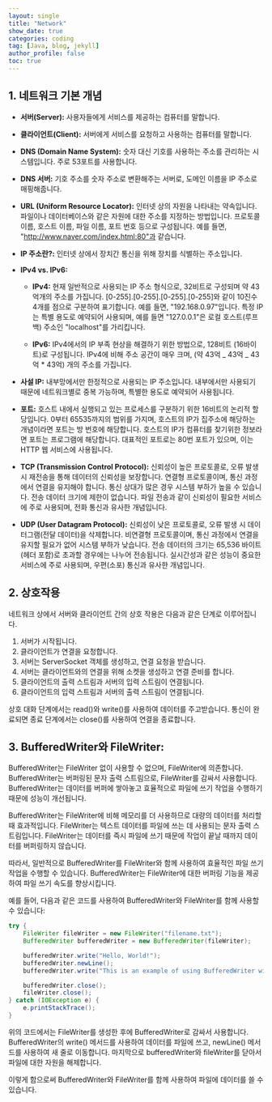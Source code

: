 ```yaml
---
layout: single
title: "Network"
show_date: true
categories: coding
tag: [Java, blog, jekyll]
author_profile: false
toc: true
---
```


## 1. **네트워크 기본 개념**

- **서버(Server):** 사용자들에게 서비스를 제공하는 컴퓨터를 말합니다.

- **클라이언트(Client):** 서버에게 서비스를 요청하고 사용하는 컴퓨터를 말합니다.

- **DNS (Domain Name System):** 숫자 대신 기호를 사용하는 주소를 관리하는 시스템입니다. 주로 53포트를 사용합니다.

- **DNS 서버:** 기호 주소를 숫자 주소로 변환해주는 서버로, 도메인 이름을 IP 주소로 매핑해줍니다.

- **URL (Uniform Resource Locator):** 인터넷 상의 자원을 나타내는 약속입니다. 파일이나 데이터베이스와 같은 자원에 대한 주소를 지정하는 방법입니다. 프로토콜 이름, 호스트 이름, 파일 이름, 포트 번호 등으로 구성됩니다. 예를 들면, "http://www.naver.com/index.html:80"과 같습니다.

- **IP 주소란?:** 인터넷 상에서 장치간 통신을 위해 장치를 식별하는 주소입니다.

- **IPv4 vs. IPv6:**

  - **IPv4:** 현재 일반적으로 사용되는 IP 주소 형식으로, 32비트로 구성되며 약 43억개의 주소를 가집니다. [0-255].[0-255].[0-255].[0-255]와 같이 10진수 4개를 점으로 구분하여 표기합니다. 예를 들면, "192.168.0.97"입니다. 특정 IP는 특별 용도로 예약되어 사용되며, 예를 들면 "127.0.0.1"은 로컬 호스트(루프백) 주소인 "localhost"를 가리킵니다.

  - **IPv6:** IPv4에서의 IP 부족 현상을 해결하기 위한 방법으로, 128비트 (16바이트)로 구성됩니다. IPv4에 비해 주소 공간이 매우 크며, (약 43억 _ 43억 _ 43억 \* 43억) 개의 주소를 가집니다.

- **사설 IP:** 내부망에서만 한정적으로 사용되는 IP 주소입니다. 내부에서만 사용되기 때문에 네트워크별로 중복 가능하며, 특별한 용도로 예약되어 사용됩니다.

- **포트:** 호스트 내에서 실행되고 있는 프로세스를 구분하기 위한 16비트의 논리적 할당입니다. 0부터 65535까지의 범위를 가지며, 호스트의 IP가 집주소에 해당하는 개념이라면 포트는 방 번호에 해당합니다. 호스트의 IP가 컴퓨터를 찾기위한 정보라면 포트는 프로그램에 해당합니다. 대표적인 포트로는 80번 포트가 있으며, 이는 HTTP 웹 서비스에 사용됩니다.

- **TCP (Transmission Control Protocol):** 신뢰성이 높은 프로토콜로, 오류 발생 시 재전송을 통해 데이터의 신뢰성을 보장합니다. 연결형 프로토콜이며, 통신 과정에서 연결을 유지해야 합니다. 통신 상대가 많은 경우 시스템 부하가 높을 수 있습니다. 전송 데이터 크기에 제한이 없습니다. 파일 전송과 같이 신뢰성이 필요한 서비스에 주로 사용되며, 전화 통신과 유사한 개념입니다.

- **UDP (User Datagram Protocol):** 신뢰성이 낮은 프로토콜로, 오류 발생 시 데이터그램(전달 데이터)을 삭제합니다. 비연결형 프로토콜이며, 통신 과정에서 연결을 유지할 필요가 없어 시스템 부하가 낮습니다. 전송 데이터의 크기는 65,536 바이트(헤더 포함)로 초과할 경우에는 나누어 전송됩니다. 실시간성과 같은 성능이 중요한 서비스에 주로 사용되며, 우편(소포) 통신과 유사한 개념입니다.

## 2. 상호작용

네트워크 상에서 서버와 클라이언트 간의 상호 작용은 다음과 같은 단계로 이루어집니다.

1. 서버가 시작됩니다.
2. 클라이언트가 연결을 요청합니다.
3. 서버는 ServerSocket 객체를 생성하고, 연결 요청을 받습니다.
4. 서버는 클라이언트와의 연결을 위해 소켓을 생성하고 연결 준비를 합니다.
5. 클라이언트의 출력 스트림과 서버의 입력 스트림이 연결됩니다.
6. 클라이언트의 입력 스트림과 서버의 출력 스트림이 연결됩니다.

상호 대화 단계에서는 read()와 write()를 사용하여 데이터를 주고받습니다. 통신이 완료되면 종료 단계에서는 close()를 사용하여 연결을 종료합니다.

## 3. **BufferedWriter와 FileWriter:**

BufferedWriter는 FileWriter 없이 사용할 수 없으며, FileWriter에 의존합니다. BufferedWriter는 버퍼링된 문자 출력 스트림으로, FileWriter를 감싸서 사용합니다. BufferedWriter는 데이터를 버퍼에 쌓아놓고 효율적으로 파일에 쓰기 작업을 수행하기 때문에 성능이 개선됩니다.

BufferedWriter는 FileWriter에 비해 메모리를 더 사용하므로 대량의 데이터를 처리할 때 효과적입니다. FileWriter는 텍스트 데이터를 파일에 쓰는 데 사용되는 문자 출력 스트림입니다. FileWriter는 데이터를 즉시 파일에 쓰기 때문에 작업이 끝날 때까지 데이터를 버퍼링하지 않습니다.

따라서, 일반적으로 BufferedWriter를 FileWriter와 함께 사용하여 효율적인 파일 쓰기 작업을 수행할 수 있습니다. BufferedWriter는 FileWriter에 대한 버퍼링 기능을 제공하여 파일 쓰기 속도를 향상시킵니다.

예를 들어, 다음과 같은 코드를 사용하여 BufferedWriter와 FileWriter를 함께 사용할 수 있습니다:

```java
try {
    FileWriter fileWriter = new FileWriter("filename.txt");
    BufferedWriter bufferedWriter = new BufferedWriter(fileWriter);

    bufferedWriter.write("Hello, World!");
    bufferedWriter.newLine();
    bufferedWriter.write("This is an example of using BufferedWriter with FileWriter.");

    bufferedWriter.close();
    fileWriter.close();
} catch (IOException e) {
    e.printStackTrace();
}
```

위의 코드에서는 FileWriter를 생성한 후에 BufferedWriter로 감싸서 사용합니다. BufferedWriter의 write() 메서드를 사용하여 데이터를 파일에 쓰고, newLine() 메서드를 사용하여 새 줄로 이동합니다. 마지막으로 bufferedWriter와 fileWriter를 닫아서 파일에 대한 자원을 해제합니다.

이렇게 함으로써 BufferedWriter와 FileWriter를 함께 사용하여 파일에 데이터를 쓸 수 있습니다.

<!-- {: .notice--danger}

<div class="notice--success">
멀티스레드는 여러 개의 스레드를 동시에 실행하여 병렬 처리와 성능 향상을 이룰 수 있습니다. 작업을 분할하고 각각의 스레드가 독립적으로 작업을 처리하므로 전체 작업 시간을 단축시킬 수 있습니다. 각 스레드는 독립적으로 실행되기 때문에 하나의 스레드에서 오류가 발생해도 다른 스레드는 영향을 받지 않아 안정적인 실행 환경을 제공할 수 있습니다. 또한, 멀티스레드는 다양한 작업을 동시에 처리할 수 있는 유연성을 제공하므로 다양한 비동기적 작업에 적합합니다. 하지만 멀티스레드는 스레드 간의 동기화와 관리, 경합 조건 및 교착상태 등의 문제에 대한 고려와 조치가 필요합니다. 따라서 코드의 복잡성이 증가하고 디버깅이 어려울 수 있으며, 스레드 간의 동기화 오버헤드와 경합 조건에 의한 성능 저하 가능성도 있습니다. 적절한 설계와 관리를 통해 멀티스레드의 장점을 최대한 활용하고 문제를 예방해야 합니다.

</div> -->
